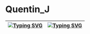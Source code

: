 # Quentin_J

|[![Typing SVG](https://readme-typing-svg.herokuapp.com?font=Roboto&weight=200&size=45&duration=2500&pause=3000&color=8444F7&vCenter=true&width=175&lines=%23Promo)](https://git.io/typing-svg)|[![Typing SVG](https://readme-typing-svg.herokuapp.com?font=Roboto&weight=200&size=45&duration=2500&pause=3000&color=EEF753&vCenter=true&width=175&lines=Sphinx)](https://git.io/typing-svg)
|------------------------|--------------|


<!--
**Quentin-J-Sphinx/Quentin-J-Sphinx** is a ✨ _special_ ✨ repository because its `README.md` (this file) appears on your GitHub profile.

Here are some ideas to get you started:

- 🔭 I’m currently working on ...
- 🌱 I’m currently learning ...
- 👯 I’m looking to collaborate on ...
- 🤔 I’m looking for help with ...
- 💬 Ask me about ...
- 📫 How to reach me: ...
- 😄 Pronouns: ...
- ⚡ Fun fact: ...
-->
